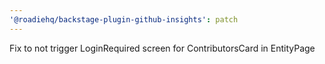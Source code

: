 ```yaml
---
'@roadiehq/backstage-plugin-github-insights': patch
---
```


Fix to not trigger LoginRequired screen for ContributorsCard in EntityPage
